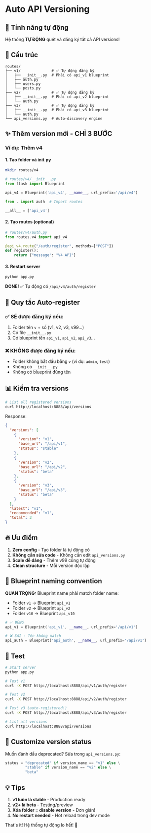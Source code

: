 # Auto API Versioning

## 🚀 Tính năng tự động

Hệ thống **TỰ ĐỘNG** quét và đăng ký tất cả API versions!

## 📁 Cấu trúc

```
routes/
├── v1/              # ✅ Tự động đăng ký
│   ├── __init__.py  # Phải có api_v1 blueprint
│   ├── auth.py
│   ├── users.py
│   └── posts.py
├── v2/              # ✅ Tự động đăng ký
│   ├── __init__.py  # Phải có api_v2 blueprint
│   └── auth.py
├── v3/              # ✅ Tự động đăng ký
│   ├── __init__.py  # Phải có api_v3 blueprint
│   └── auth.py
└── api_versions.py  # Auto-discovery engine
```

## ✨ Thêm version mới - CHỈ 3 BƯỚC

### Ví dụ: Thêm v4

#### 1. Tạo folder và __init__.py

```bash
mkdir routes/v4
```

```python
# routes/v4/__init__.py
from flask import Blueprint

api_v4 = Blueprint('api_v4', __name__, url_prefix='/api/v4')

from . import auth  # Import routes

__all__ = ['api_v4']
```

#### 2. Tạo routes (optional)

```python
# routes/v4/auth.py
from routes.v4 import api_v4

@api_v4.route("/auth/register", methods=["POST"])
def register():
    return {"message": "V4 API"}
```

#### 3. Restart server

```bash
python app.py
```

**DONE!** ✅ Tự động có `/api/v4/auth/register`

## 🎯 Quy tắc Auto-register

### ✅ SẼ được đăng ký nếu:

1. Folder tên `v` + số (v1, v2, v3, v99...)
2. Có file `__init__.py`
3. Có blueprint tên `api_v1`, `api_v2`, `api_v3`...

### ❌ KHÔNG được đăng ký nếu:

- Folder không bắt đầu bằng `v` (ví dụ: `admin`, `test`)
- Không có `__init__.py`
- Không có blueprint đúng tên

## 📊 Kiểm tra versions

```bash
# List all registered versions
curl http://localhost:8888/api/versions
```

Response:
```json
{
  "versions": [
    {
      "version": "v1",
      "base_url": "/api/v1",
      "status": "stable"
    },
    {
      "version": "v2",
      "base_url": "/api/v2",
      "status": "beta"
    },
    {
      "version": "v3",
      "base_url": "/api/v3",
      "status": "beta"
    }
  ],
  "latest": "v1",
  "recommended": "v1",
  "total": 3
}
```

## 🔥 Ưu điểm

1. **Zero config** - Tạo folder là tự động có
2. **Không cần sửa code** - Không cần edit `api_versions.py`
3. **Scale dễ dàng** - Thêm v99 cũng tự động
4. **Clean structure** - Mỗi version độc lập

## 📝 Blueprint naming convention

**QUAN TRỌNG:** Blueprint name phải match folder name:

- Folder `v1` → Blueprint `api_v1`
- Folder `v2` → Blueprint `api_v2`
- Folder `v10` → Blueprint `api_v10`

```python
# ✅ ĐÚNG
api_v1 = Blueprint('api_v1', __name__, url_prefix='/api/v1')

# ❌ SAI - Tên không match
api_auth = Blueprint('api_auth', __name__, url_prefix='/api/v1')
```

## 🧪 Test

```bash
# Start server
python app.py

# Test v1
curl -X POST http://localhost:8888/api/v1/auth/register

# Test v2
curl -X POST http://localhost:8888/api/v2/auth/register

# Test v3 (auto-registered!)
curl -X POST http://localhost:8888/api/v3/auth/register

# List all versions
curl http://localhost:8888/api/versions
```

## 🎨 Customize version status

Muốn đánh dấu deprecated? Sửa trong `api_versions.py`:

```python
status = "deprecated" if version_name == "v1" else \
         "stable" if version_name == "v2" else \
         "beta"
```

## 💡 Tips

1. **v1 luôn là stable** - Production ready
2. **v2+ là beta** - Testing/preview
3. **Xóa folder = disable version** - Đơn giản!
4. **No restart needed** - Hot reload trong dev mode

That's it! Hệ thống tự động lo hết! 🚀
